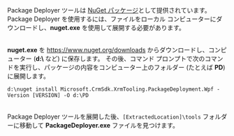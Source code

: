 Package Deployer ツールは [NuGet パッケージ](https://go.microsoft.com/fwlink/?linkid=859205)として提供されています。 Package Deployer を使用するには、ファイルをローカル コンピューターにダウンロードし、**nuget.exe** を使用して展開する必要があります。<br/><br/>

**nuget.exe** を <https://www.nuget.org/downloads> からダウンロードし、コンピューター (**d:\\** など) に保存します。 その後、コマンド プロンプトで次のコマンドを実行し、パッケージの内容をコンピューター上のフォルダー (たとえば **PD**) に展開します。<br/>

`d:\nuget install Microsoft.CrmSdk.XrmTooling.PackageDeployment.Wpf -Version [VERSION] -O d:\PD`<br/><br/>
    
Package Deployer ツールを展開した後、`[ExtractedLocation]\tools` フォルダーに移動して **PackageDeployer.exe** ファイルを見つけます。 
